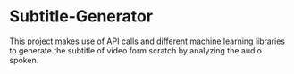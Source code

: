 # Subtitle-Generator
This project makes use of API calls and different machine learning libraries to generate the subtitle of video form scratch by analyzing the audio spoken.
